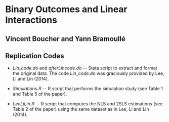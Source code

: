 # Binary Outcomes and Linear Interactions

## Vincent Boucher and Yann Bramoullé

## Replication Codes
+ *Lin_code.do* and *afterLincode.do* -- Stata script to extract and format the original data. The code *Lin_code.do* was graciously provided by Lee, Li and Lin (2014).

+ *Simulations.R* -- R script that performs the simulation study (see Table 1 and Table 5 of the paper).

+ *LeeLiLin.R* -- R script that computes the NLS and 2SLS estimations (see Table 2 of the paper) using the same dataset as in Lee, Li and Lin (2014).


